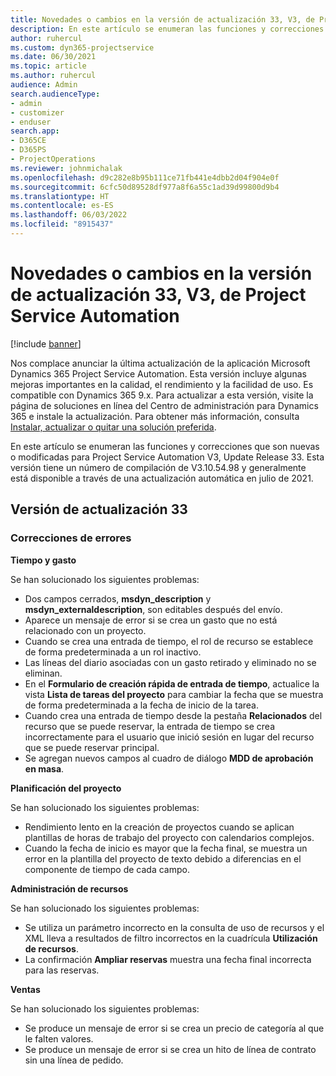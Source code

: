 ```yaml
---
title: Novedades o cambios en la versión de actualización 33, V3, de Project Service Automation
description: En este artículo se enumeran las funciones y correcciones disponibles en Project Service Automation Update Release 33, V3.
author: ruhercul
ms.custom: dyn365-projectservice
ms.date: 06/30/2021
ms.topic: article
ms.author: ruhercul
audience: Admin
search.audienceType:
- admin
- customizer
- enduser
search.app:
- D365CE
- D365PS
- ProjectOperations
ms.reviewer: johnmichalak
ms.openlocfilehash: d9c282e8b95b111ce71fb441e4dbb2d04f904e0f
ms.sourcegitcommit: 6cfc50d89528df977a8f6a55c1ad39d99800d9b4
ms.translationtype: HT
ms.contentlocale: es-ES
ms.lasthandoff: 06/03/2022
ms.locfileid: "8915437"
---
```

# <a name="whats-new-or-changed-in-project-service-automation-update-release-33-v3"></a>Novedades o cambios en la versión de actualización 33, V3, de Project Service Automation

[!include [banner](../includes/psa-now-project-operations.md)]

Nos complace anunciar la última actualización de la aplicación Microsoft Dynamics 365 Project Service Automation. Esta versión incluye algunas mejoras importantes en la calidad, el rendimiento y la facilidad de uso. Es compatible con Dynamics 365 9.x. Para actualizar a esta versión, visite la página de soluciones en línea del Centro de administración para Dynamics 365 e instale la actualización. Para obtener más información, consulta [Instalar, actualizar o quitar una solución preferida](/power-platform/admin/install-remove-preferred-solution).

En este artículo se enumeran las funciones y correcciones que son nuevas o modificadas para Project Service Automation V3, Update Release 33. Esta versión tiene un número de compilación de V3.10.54.98 y generalmente está disponible a través de una actualización automática en julio de 2021.

## <a name="update-release-33"></a>Versión de actualización 33

### <a name="bug-fixes"></a>Correcciones de errores

**Tiempo y gasto**

Se han solucionado los siguientes problemas:

- Dos campos cerrados, **msdyn_description** y **msdyn_externaldescription**, son editables después del envío.
- Aparece un mensaje de error si se crea un gasto que no está relacionado con un proyecto.
- Cuando se crea una entrada de tiempo, el rol de recurso se establece de forma predeterminada a un rol inactivo.
- Las líneas del diario asociadas con un gasto retirado y eliminado no se eliminan.
- En el **Formulario de creación rápida de entrada de tiempo**, actualice la vista **Lista de tareas del proyecto** para cambiar la fecha que se muestra de forma predeterminada a la fecha de inicio de la tarea.
- Cuando crea una entrada de tiempo desde la pestaña **Relacionados** del recurso que se puede reservar, la entrada de tiempo se crea incorrectamente para el usuario que inició sesión en lugar del recurso que se puede reservar principal.
- Se agregan nuevos campos al cuadro de diálogo **MDD de aprobación en masa**.

**Planificación del proyecto**

Se han solucionado los siguientes problemas:
- Rendimiento lento en la creación de proyectos cuando se aplican plantillas de horas de trabajo del proyecto con calendarios complejos.
- Cuando la fecha de inicio es mayor que la fecha final, se muestra un error en la plantilla del proyecto de texto debido a diferencias en el componente de tiempo de cada campo.

**Administración de recursos**

Se han solucionado los siguientes problemas:
- Se utiliza un parámetro incorrecto en la consulta de uso de recursos y el XML lleva a resultados de filtro incorrectos en la cuadrícula **Utilización de recursos**.
- La confirmación **Ampliar reservas** muestra una fecha final incorrecta para las reservas.

**Ventas**

Se han solucionado los siguientes problemas:
- Se produce un mensaje de error si se crea un precio de categoría al que le falten valores.
- Se produce un mensaje de error si se crea un hito de línea de contrato sin una línea de pedido.
